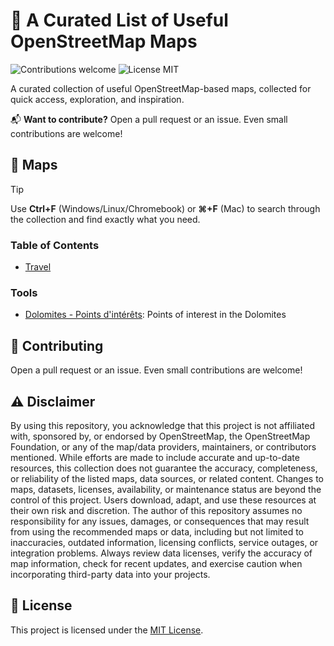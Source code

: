 # 🔨 A Curated List of Useful OpenStreetMap Maps

<p>
  <img alt="Contributions welcome" src="https://img.shields.io/badge/Contributions-welcome-green">
  <img alt="License MIT" src="https://img.shields.io/badge/License-MIT-orange">
</p>

A curated collection of useful OpenStreetMap-based maps, collected for quick access, exploration, and inspiration.

📬 **Want to contribute?** Open a pull request or an issue. Even small contributions are welcome!

## 🔨 Maps

> [!TIP]
> Use **Ctrl+F** (Windows/Linux/Chromebook) or **⌘+F** (Mac) to search through the collection and find exactly what you need.

### Table of Contents

- [Travel](#travel)

### Tools

- [Dolomites - Points d'intérêts](https://umap.openstreetmap.fr/en/map/dolomites-points-dinterets_1264136): Points of interest in the Dolomites

## 🙏 Contributing

Open a pull request or an issue. Even small contributions are welcome!

## ⚠️ Disclaimer

By using this repository, you acknowledge that this project is not affiliated with, sponsored by, or endorsed by OpenStreetMap, the OpenStreetMap Foundation, or any of the map/data providers, maintainers, or contributors mentioned. While efforts are made to include accurate and up-to-date resources, this collection does not guarantee the accuracy, completeness, or reliability of the listed maps, data sources, or related content. Changes to maps, datasets, licenses, availability, or maintenance status are beyond the control of this project. Users download, adapt, and use these resources at their own risk and discretion. The author of this repository assumes no responsibility for any issues, damages, or consequences that may result from using the recommended maps or data, including but not limited to inaccuracies, outdated information, licensing conflicts, service outages, or integration problems. Always review data licenses, verify the accuracy of map information, check for recent updates, and exercise caution when incorporating third-party data into your projects.

## 🎫 License

This project is licensed under the [MIT License](LICENSE.md).
